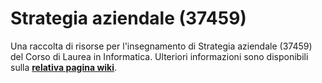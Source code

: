 # Strategia aziendale (37459)

Una raccolta di risorse per l'insegnamento di Strategia aziendale (37459) del
Corso di Laurea in Informatica.
 Ulteriori informazioni sono disponibili sulla [**relativa pagina wiki**](https://cartabinaria.github.io/wiki/raccolte-di-risorse/index.html).
